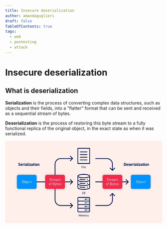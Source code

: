```yaml
---
title: Insecure deserialization
author: amandaguglieri
draft: false
TableOfContents: true
tags:
  - web
  - pentesting
  - attack
---
```

# Insecure deserialization

## What is deserialization

**Serialization** is the process of converting complex data structures, such as objects and their fields, into a "flatter" format that can be sent and received as a sequential stream of bytes.

**Deserialization** is the process of restoring this byte stream to a fully functional replica of the original object, in the exact state as when it was serialized.

![diagram](../img/deserialization-diagram.jpg)

